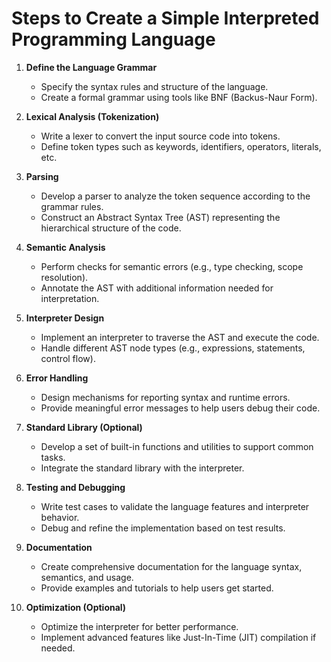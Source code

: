
# Steps to Create a Simple Interpreted Programming Language

1. **Define the Language Grammar**
   - Specify the syntax rules and structure of the language.
   - Create a formal grammar using tools like BNF (Backus-Naur Form).

2. **Lexical Analysis (Tokenization)**
   - Write a lexer to convert the input source code into tokens.
   - Define token types such as keywords, identifiers, operators, literals, etc.

3. **Parsing**
   - Develop a parser to analyze the token sequence according to the grammar rules.
   - Construct an Abstract Syntax Tree (AST) representing the hierarchical structure of the code.

4. **Semantic Analysis**
   - Perform checks for semantic errors (e.g., type checking, scope resolution).
   - Annotate the AST with additional information needed for interpretation.

5. **Interpreter Design**
   - Implement an interpreter to traverse the AST and execute the code.
   - Handle different AST node types (e.g., expressions, statements, control flow).

6. **Error Handling**
   - Design mechanisms for reporting syntax and runtime errors.
   - Provide meaningful error messages to help users debug their code.

7. **Standard Library (Optional)**
   - Develop a set of built-in functions and utilities to support common tasks.
   - Integrate the standard library with the interpreter.

8. **Testing and Debugging**
   - Write test cases to validate the language features and interpreter behavior.
   - Debug and refine the implementation based on test results.

9. **Documentation**
   - Create comprehensive documentation for the language syntax, semantics, and usage.
   - Provide examples and tutorials to help users get started.

10. **Optimization (Optional)**
    - Optimize the interpreter for better performance.
    - Implement advanced features like Just-In-Time (JIT) compilation if needed.